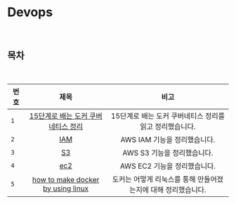 # Devops

<br>

## 목차

<br>

| 번호 |                           제목                           |                          비고                           |
| ---- | :------------------------------------------------------: | :-----------------------------------------------------: |
| `1`  | [15단계로 배는 도커 쿠버네티스 정리](./docker_15step/README.md) | 15단계로 배는 도커 쿠버네티스 정리를 읽고 정리했습니다. |
| `2`  |                     [IAM](./iam.md)                      |              AWS IAM 기능을 정리했습니다.               |
| `3`  |                     [S3](./s3.md)                      |              AWS S3 기능을 정리했습니다.               |
| `4`  |                     [ec2](./ec2.md)                      |              AWS EC2 기능을 정리했습니다.               |
| `5`  |                     [how to make docker by using linux](https://dynamic-currant-6c5.notion.site/774379954b6b453daf762b153552e2b5)                      |             도커는 어떻게 리눅스를 통해 만들어졌는지에 대해 정리했습니다.           |